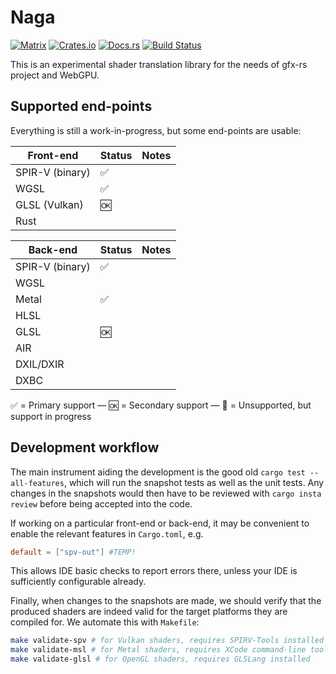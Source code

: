 # Naga

[![Matrix](https://img.shields.io/badge/Matrix-%23naga%3Amatrix.org-blueviolet.svg)](https://matrix.to/#/#naga:matrix.org)
[![Crates.io](https://img.shields.io/crates/v/naga.svg?label=naga)](https://crates.io/crates/naga)
[![Docs.rs](https://docs.rs/naga/badge.svg)](https://docs.rs/naga)
[![Build Status](https://github.com/gfx-rs/naga/workflows/pipeline/badge.svg)](https://github.com/gfx-rs/naga/actions)

This is an experimental shader translation library for the needs of gfx-rs project and WebGPU.

## Supported end-points

Everything is still a work-in-progress, but some end-points are usable:

Front-end       |       Status       | Notes |
--------------- | ------------------ | ----- |
SPIR-V (binary) | :white_check_mark: |       |
WGSL            | :white_check_mark: |       |
GLSL (Vulkan)   | :ok:               |       |
Rust            |                    |       |

Back-end        |       Status       | Notes |
--------------- | ------------------ | ----- |
SPIR-V (binary) | :white_check_mark: |       |
WGSL            |                    |       |
Metal           | :white_check_mark: |       |
HLSL            |                    |       |
GLSL            | :ok:               |       |
AIR             |                    |       |
DXIL/DXIR       |                    |       |
DXBC            |                    |       |

:white_check_mark: = Primary support — :ok: = Secondary support — :construction: = Unsupported, but support in progress

## Development workflow

The main instrument aiding the development is the good old `cargo test --all-features`,
which will run the snapshot tests as well as the unit tests.
Any changes in the snapshots would then have to be reviewed with `cargo insta review`
before being accepted into the code.

If working on a particular front-end or back-end, it may be convenient to
enable the relevant features in `Cargo.toml`, e.g.
```toml
default = ["spv-out"] #TEMP!
```
This allows IDE basic checks to report errors there, unless your IDE is sufficiently configurable already.

Finally, when changes to the snapshots are made, we should verify that the produced shaders
are indeed valid for the target platforms they are compiled for. We automate this with `Makefile`:
```bash
make validate-spv # for Vulkan shaders, requires SPIRV-Tools installed
make validate-msl # for Metal shaders, requires XCode command-line tools installed
make validate-glsl # for OpenGL shaders, requires GLSLang installed
```
